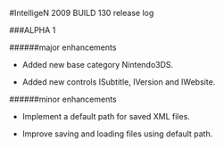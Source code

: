 #IntelligeN 2009 BUILD 130 release log

###ALPHA 1

######major enhancements

* Added new base category Nintendo3DS.

* Added new controls ISubtitle, IVersion and IWebsite.

######minor enhancements

* Implement a default path for saved XML files.

* Improve saving and loading files using default path.
